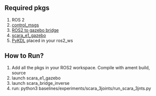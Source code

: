 ## Required pkgs
 1. ROS 2
 2. [control_msgs](https://github.com/erlerobot/control_msgs)
 3. [ROS2 to gazebo bridge](https://github.com/erlerobot/hros_pkgs/tree/master/hros_bridges/scara_bridge_inverse)
 4. [scara_e1_gazebo](https://github.com/erlerobot/scara_e1)
 5. [PyKDL](https://github.com/erlerobot/orocos_kinematics_dynamics) placed in your ros2_ws

## How to Run?
 1. Add all the pkgs in your ROS2 workspace. Compile with ament build, source
 2. launch scara_e1_gazebo
 3. launch scara_bridge_inverse
 4. run: python3 baselines/experiments/scara_3joints/run_scara_3jnts.py
